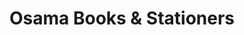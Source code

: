 ---
title: "Osama Books & Stationers"
url: /karachi/osama-books-and-stationers/
shop: office supplies
---